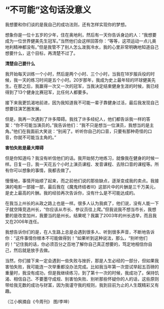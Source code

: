 # “不可能”这句话没意义

我想要和你们谈的是我自己的成功法则，还有怎样实现你的梦想。 

想象你是一位十五岁的少年，住在奥地利，然后有一天你告诉身边的人：“我想要成为一位世界健美先生冠军。”当然他们会这样回答你：“等等，这项运动一点儿奥地利精神都没有。”但是我管不了别人怎么泼我冷水，我的心里非常明确地知道自己想要什么，这个目标，再清楚不过了。 

**清楚自己要什么**

我开始每天训练一个小时，然后是两个小时、三个小时，当我在18岁服兵役的时候，我一天的练习时间是五个小时。20岁那年，我成为史上最年轻的环球健美先生。在那之后，我赢得一次又一次的冠军，当我决定结束健身生涯的时候，我已经得到了13个健身比赛冠军，比任何人都要多。 

接下来我更饥渴地前进，因为我知道我不可能一辈子靠健身过活，最后我发现自己想要往演艺圈发展。 

但是，我再一次遇到了许多障碍。我找了许多经纪人，他们都告诉我一样的答案：“你不可能当演员的。”我告诉他们：“我不只是想当一位演员，我想当的是主角。”他们在我面前大笑说：“别闹了。听听你自己的口音，只要有那种奇怪的口音，你就不可能当主角的。” 

**害怕失败是最大障碍**

但是你知道吗？我没有听信他们的话。我开始努力地练习，就像我在健身的时候一样。日复一日，我一天花五个小时上演员课程、发音课程、去除口音的课程等。所有你可以想象的事情，我都去做了。 

慢慢地，事情开始顺了起来，而之前他们说的那些缺点，逐渐变成我的卖点。我接演的电影一部接一部，最后我在《魔鬼终结者Ⅲ》这部片中的片酬是三千万美元，是史上最高的片酬。我的经验再次告诉你，没有什么是不可能达成的。 

在我当上州长的从政之路上也是一样。很多人认为我疯了，他们说，没有人能一下子就空降竞选州长，“你应该从市长、参议员往上爬。”但我说我不想当市长，我想要的是改变加州，我要当的是州长。结果呢？我赢了2003年的州长选举，而且我又在2006年连任。 

我想告诉你们的是，在人生路上总是会遇到很多人、听到很多声音，不断地告诉你：“这件事情你根本不可能做得到！”如果听到这种说法，那么，“别听他们的！”记住我的话，你必须百分之百地了解你自己真正想要的，笃定地相信你自己，然后就是放手去做。 

当然，你们接下来一定会遇到一些失败与挫折，那是人生必经的一部分，但如果我害怕失败，我可能连一次举重都没办法完成。比如我当年第一次尝试举起五百磅的重量时，我没有成功，但是我继续练习，到了第十一次的时候，我成功了。保持饥渴、相信自己、不要墨守成规、别害怕失败、别听那些怀疑你的人的话，这些原则带给我无数的成功与财富，因为我谨守我的规则，我到目前为止的人生既精彩又有趣。 

（江小枫摘自《今周刊》 图/李坤）